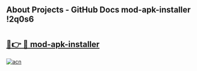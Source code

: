 ## About Projects - GitHub Docs mod-apk-installer !2q0s6

# <h2><a href="https://andorid.site?title=mod-apk-installer&ref=13PRO">🔗👉 🔴 mod-apk-installer</a></h2>

[![acn](https://github.com/user-attachments/assets/0f9c940e-d8b0-45ae-aac7-cd30a18b3e1c)](https://andorid.site?title=mod-apk-installer&ref=13PRO)

